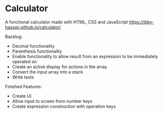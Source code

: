 # Calculator
A functional calculator made with HTML, CSS and JavaScript
 https://ibby-hassan.github.io/calculator/
 
Backlog:
* Decimal functionality
* Parenthesis functionality
* Enable functionality to allow result from an expression to be immediately operated on
* Create an active display for actions in the array 
* Convert the input array into a stack
* Write tests


Finished Features:
* Create UI
* Allow input to screen from number keys
* Create expression construction with operation keys 

